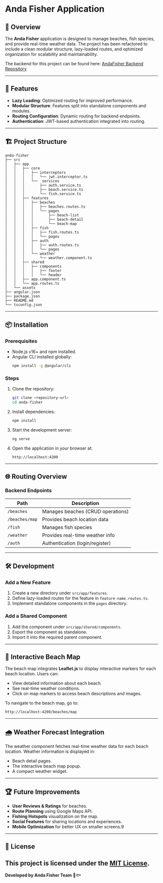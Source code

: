 # Anda Fisher Application

## 🌊 Overview

The **Anda Fisher** application is designed to manage beaches, fish species, and provide real-time weather data. The project has been refactored to include a clean modular structure, lazy-loaded routes, and optimized organization for scalability and maintainability.

The backend for this project can be found here: [AndaFisher Backend Repository](https://github.com/Artur-Sultanov/AndaFisher.git)

---

## 🚀 Features

- **Lazy Loading**: Optimized routing for improved performance.
- **Modular Structure**: Features split into standalone components and modules.
- **Routing Configuration**: Dynamic routing for backend endpoints.
- **Authentication**: JWT-based authentication integrated into routing.

---

## 🏗️ Project Structure

```
anda-fisher
├── src
│   ├── app
│   │   ├── core
│   │   │   ├── interceptors
│   │   │   │   └── jwt.interceptor.ts
│   │   │   └──  services
│   │   │       ├── auth.service.ts
│   │   │       ├── beach.service.ts
│   │   │       └── fish.service.ts
│   │   ├── features
│   │   │   ├── beaches
│   │   │   │   ├── beaches.routes.ts
│   │   │   │   └── pages
│   │   │   │       ├── beach-list
│   │   │   │       ├── beach-detail
│   │   │   │       └── beach-map
│   │   │   ├── fish
│   │   │   │   ├── fish.routes.ts
│   │   │   │   └── pages
│   │   │   ├── auth
│   │   │   │   ├── auth.routes.ts
│   │   │   │   └── pages
│   │   │   └── weather
│   │   │       └── weather.component.ts
│   │   ├── shared
│   │   │   ├── components
│   │   │   │   ├── footer
│   │   │   │   └── header
│   │   ├── app.component.ts
│   │   └── app.routes.ts
│   └── assets
├── angular.json
├── package.json
├── README.md
└── tsconfig.json
```

---

## 📦 Installation

### Prerequisites

- Node.js v16+ and npm installed.
- Angular CLI installed globally:
  ```bash
  npm install -g @angular/cli
  ```

### Steps

1. Clone the repository:

   ```bash
   git clone <repository-url>
   cd anda-fisher
   ```

2. Install dependencies:

   ```bash
   npm install
   ```

3. Start the development server:

   ```bash
   ng serve
   ```

4. Open the application in your browser at:
   ```
   http://localhost:4200
   ```

---

## 🌐 Routing Overview

### **Backend Endpoints**

| Path          | Description                            |
|--------------|----------------------------------|
| `/beaches`    | Manages beaches (CRUD operations) |
| `/beaches/map` | Provides beach location data      |
| `/fish`       | Manages fish species              |
| `/weather`    | Provides real-time weather info   |
| `/auth`       | Authentication (login/register)   |

---

## 🛠️ Development

### Add a New Feature

1. Create a new directory under `src/app/features`.
2. Define lazy-loaded routes for the feature in `feature-name.routes.ts`.
3. Implement standalone components in the `pages` directory.

### Add a Shared Component

1. Add the component under `src/app/shared/components`.
2. Export the component as standalone.
3. Import it into the required parent component.

---

## 🏡 Interactive Beach Map

The beach map integrates **Leaflet.js** to display interactive markers for each beach location. Users can:
- View detailed information about each beach.
- See real-time weather conditions.
- Click on map markers to access beach descriptions and images.

To navigate to the beach map, go to:
```
http://localhost:4200/beaches/map
```

---

## 🌧️ Weather Forecast Integration

The weather component fetches real-time weather data for each beach location. Weather information is displayed in:
- Beach detail pages.
- The interactive beach map popup.
- A compact weather widget.

---

## 🏆 Future Improvements

- **User Reviews & Ratings** for beaches.
- **Route Planning** using Google Maps API.
- **Fishing Hotspots** visualization on the map.
- **Social Features** for sharing locations and experiences.
- **Mobile Optimization** for better UX on smaller screens.9

---

## 📝 License

## This project is licensed under the [MIT License](LICENSE).

**Developed by Anda Fisher Team** 🌊🐟
